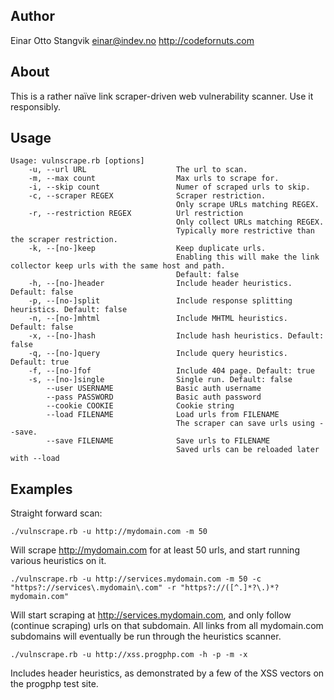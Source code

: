 ## Author

Einar Otto Stangvik <einar@indev.no> <http://codefornuts.com>

## About

This is a rather naïve link scraper-driven web vulnerability scanner. Use it responsibly.

## Usage

    Usage: vulnscrape.rb [options]
        -u, --url URL                    The url to scan.
        -m, --max count                  Max urls to scrape for.
        -i, --skip count                 Numer of scraped urls to skip.
        -c, --scraper REGEX              Scraper restriction.
                                         Only scrape URLs matching REGEX.
        -r, --restriction REGEX          Url restriction
                                         Only collect URLs matching REGEX.
                                         Typically more restrictive than the scraper restriction.
        -k, --[no-]keep                  Keep duplicate urls.
                                         Enabling this will make the link collector keep urls with the same host and path.
                                         Default: false
        -h, --[no-]header                Include header heuristics. Default: false
        -p, --[no-]split                 Include response splitting heuristics. Default: false
        -n, --[no-]mhtml                 Include MHTML heuristics. Default: false
        -x, --[no-]hash                  Include hash heuristics. Default: false
        -q, --[no-]query                 Include query heuristics. Default: true
        -f, --[no-]fof                   Include 404 page. Default: true
        -s, --[no-]single                Single run. Default: false
            --user USERNAME              Basic auth username
            --pass PASSWORD              Basic auth password
            --cookie COOKIE              Cookie string
            --load FILENAME              Load urls from FILENAME
                                         The scraper can save urls using --save.
            --save FILENAME              Save urls to FILENAME
                                         Saved urls can be reloaded later with --load

## Examples

Straight forward scan:

    ./vulnscrape.rb -u http://mydomain.com -m 50

Will scrape http://mydomain.com for at least 50 urls, and start running various heuristics on it.

    ./vulnscrape.rb -u http://services.mydomain.com -m 50 -c "https?://services\.mydomain\.com" -r "https?://([^.]*?\.)*?mydomain.com"

Will start scraping at http://services.mydomain.com, and only follow (continue scraping) urls on that subdomain. All links from
all mydomain.com subdomains will eventually be run through the heuristics scanner.

    ./vulnscrape.rb -u http://xss.progphp.com -h -p -m -x

Includes header heuristics, as demonstrated by a few of the XSS vectors on the progphp test site.